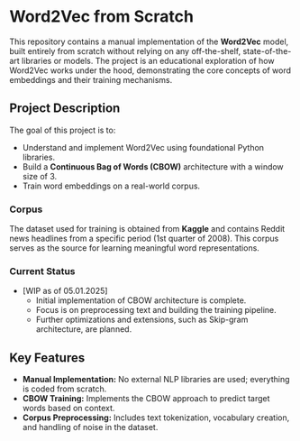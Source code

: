 # Word2Vec from Scratch

This repository contains a manual implementation of the **Word2Vec** model, built entirely from scratch without relying on any off-the-shelf, state-of-the-art libraries or models. The project is an educational exploration of how Word2Vec works under the hood, demonstrating the core concepts of word embeddings and their training mechanisms.

## Project Description
The goal of this project is to:
- Understand and implement Word2Vec using foundational Python libraries.
- Build a **Continuous Bag of Words (CBOW)** architecture with a window size of 3.
- Train word embeddings on a real-world corpus.

### Corpus
The dataset used for training is obtained from **Kaggle** and contains Reddit news headlines from a specific period (1st quarter of 2008). This corpus serves as the source for learning meaningful word representations.

### Current Status
- [WIP as of 05.01.2025]
  - Initial implementation of CBOW architecture is complete.
  - Focus is on preprocessing text and building the training pipeline.
  - Further optimizations and extensions, such as Skip-gram architecture, are planned.

## Key Features
- **Manual Implementation:** No external NLP libraries are used; everything is coded from scratch.
- **CBOW Training:** Implements the CBOW approach to predict target words based on context.
- **Corpus Preprocessing:** Includes text tokenization, vocabulary creation, and handling of noise in the dataset.
